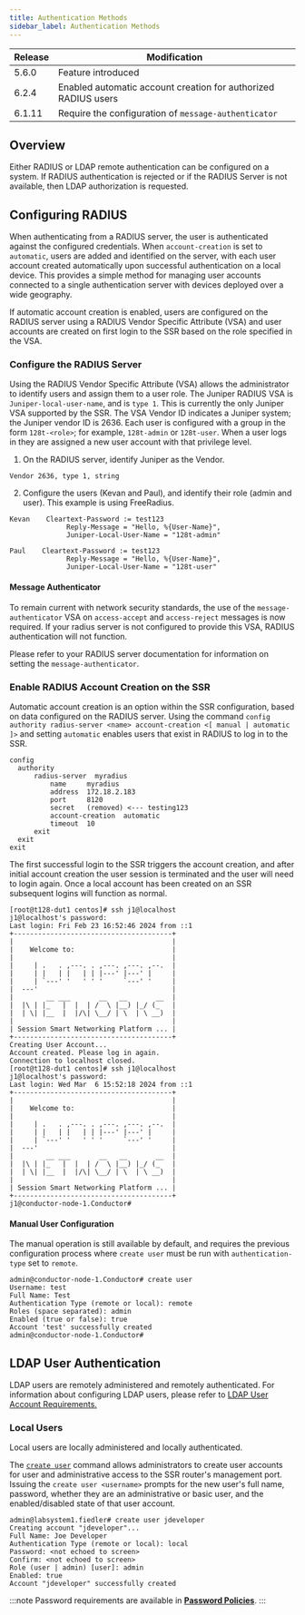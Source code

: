 ```yaml
---
title: Authentication Methods
sidebar_label: Authentication Methods
---
```


| Release | Modification |
| ------- | ------------ |
| 5.6.0   | Feature introduced |
| 6.2.4   | Enabled automatic account creation for authorized RADIUS users |
| 6.1.11  | Require the configuration of `message-authenticator` |

## Overview

Either RADIUS or LDAP remote authentication can be configured on a system. If RADIUS authentication is rejected or if the RADIUS Server is not available, then LDAP authorization is requested.

## Configuring RADIUS 

When authenticating from a RADIUS server, the user is authenticated against the configured credentials. When `account-creation` is set to `automatic`, users are added and identified on the server, with each user account created automatically upon successful authentication on a local device. This provides a simple method for managing user accounts connected to a single authentication server with devices deployed over a wide geography.

If automatic account creation is enabled, users are configured on the RADIUS server using a RADIUS Vendor Specific Attribute (VSA) and user accounts are created on first login to the SSR based on the role specified in the VSA.

### Configure the RADIUS Server

Using the RADIUS Vendor Specific Attribute (VSA) allows the administrator to identify users and assign them to a user role. The Juniper RADIUS VSA is `Juniper-local-user-name`, and is `type 1`. This is currently the only Juniper VSA supported by the SSR. The VSA Vendor ID indicates a Juniper system; the Juniper vendor ID is 2636. Each user is configured with a group in the form `128t-<role>`; for example, `128t-admin` or `128t-user`. When a user logs in they are assigned a new user account with that privilege level.

1. On the RADIUS server, identify Juniper as the Vendor.

  `Vendor 2636, type 1, string`

2. Configure the users (Kevan and Paul), and identify their role (admin and user). This example is using FreeRadius.
  
  ```
  Kevan    Cleartext-Password := test123
                Reply-Message = "Hello, %{User-Name}",
                Juniper-Local-User-Name = "128t-admin"

  Paul    Cleartext-Password := test123
                Reply-Message = "Hello, %{User-Name}",
                Juniper-Local-User-Name = "128t-user"               
  ```

#### Message Authenticator

To remain current with network security standards, the use of the `message-authenticator` VSA on `access-accept` and `access-reject` messages is now required. If your radius server is not configured to provide this VSA, RADIUS authentication will not function.

Please refer to your RADIUS server documentation for information on setting the `message-authenticator`. 

### Enable RADIUS Account Creation on the SSR

Automatic account creation is an option within the SSR configuration, based on data configured on the RADIUS server. Using the command `config authority radius-server <name> account-creation <[ manual | automatic ]>` and setting `automatic` enables users that exist in RADIUS to log in to the SSR. 

```
config
  authority
      radius-server  myradius
          name     myradius
          address  172.18.2.183
          port     8120
          secret   (removed) <--- testing123
          account-creation  automatic
          timeout  10
      exit
  exit
exit
```

The first successful login to the SSR triggers the account creation, and after initial account creation the user session is terminated and the user will need to login again. Once a local account has been created on an SSR subsequent logins will function as normal.

```
[root@t128-dut1 centos]# ssh j1@localhost
j1@localhost's password:
Last login: Fri Feb 23 16:52:46 2024 from ::1
+---------------------------------------+
|                                       |
|    Welcome to:                        |
|                                       |
|     | .   . ,---. . ,---. ,---. ,--.  |
|     | |   | |   | | |---' |---' |     |
|     | `---' '   ' ' '     `---' '     |
|  ---'                                 |
|        __ ___       __   __       __  |
|  |\ | |_   |  |  | /  \ |__) |_/ (_   |
|  | \| |__  |  |/\| \__/ | \  | \ __)  |
|                                       |
| Session Smart Networking Platform ... |
+---------------------------------------+
Creating User Account...
Account created. Please log in again.
Connection to localhost closed.
[root@t128-dut1 centos]# ssh j1@localhost
j1@localhost's password:
Last login: Wed Mar  6 15:52:18 2024 from ::1
+---------------------------------------+
|                                       |
|    Welcome to:                        |
|                                       |
|     | .   . ,---. . ,---. ,---. ,--.  |
|     | |   | |   | | |---' |---' |     |
|     | `---' '   ' ' '     `---' '     |
|  ---'                                 |
|        __ ___       __   __       __  |
|  |\ | |_   |  |  | /  \ |__) |_/ (_   |
|  | \| |__  |  |/\| \__/ | \  | \ __)  |
|                                       |
| Session Smart Networking Platform ... |
+---------------------------------------+
j1@conductor-node-1.Conductor#

```

#### Manual User Configuration

The manual operation is still available by default, and requires the previous configuration process where `create user` must be run with `authentication-type` set to `remote`. 

```
admin@conductor-node-1.Conductor# create user
Username: test
Full Name: Test
Authentication Type (remote or local): remote
Roles (space separated): admin
Enabled (true or false): true
Account 'test' successfully created
admin@conductor-node-1.Conductor#
```

## LDAP User Authentication 

LDAP users are remotely administered and remotely authenticated. For information about configuring LDAP users, please refer to [LDAP User Account Requirements.](config_ldap.md#ldap-user-account-requirements)

### Local Users  

Local users are locally administered and locally authenticated.

The [`create user`](cli_reference.md#create-user) command allows administrators to create user accounts for user and administrative access to the SSR router's management port. Issuing the `create user <username>` prompts for the new user's full name, password, whether they are an administrative or basic user, and the enabled/disabled state of that user account.

```
admin@labsystem1.fiedler# create user jdeveloper
Creating account "jdeveloper"...
Full Name: Joe Developer
Authentication Type (remote or local): local
Password: <not echoed to screen>
Confirm: <not echoed to screen>
Role (user | admin) [user]: admin
Enabled: true
Account "jdeveloper" successfully created
```

:::note
Password requirements are available in [**Password Policies**](config_password_policies.md). 
:::
